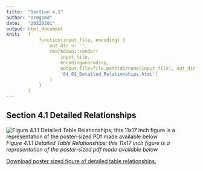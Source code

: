 ```yaml
---
title:  "Section 4.1"
author: "ormgpmd"
date:   "20220201"
output: html_document
knit:   (
            function(input_file, encoding) {
                out_dir <- '';
                rmarkdown::render(
                    input_file,
                    encoding=encoding,
                    output_file=file.path(dirname(input_file), out_dir,
                    '04_01_Detailed_Relationships.html')
                )
            }
        )
---
```


## Section 4.1 Detailed Relationships

![Figure 4.1.1 Detailed Table Relationships; this 11x17 inch figure is a representation of the poster-sized PDf made available below](f04_01_01.jpg)
*Figure 4.1.1 Detailed Table Relationships; this 11x17 inch figure is a representation of the poster-sized pdf made available below*

[Download poster sized figure of detailed table relationships.](./ORMGPDB_Detailed_Relationships.pdf)

